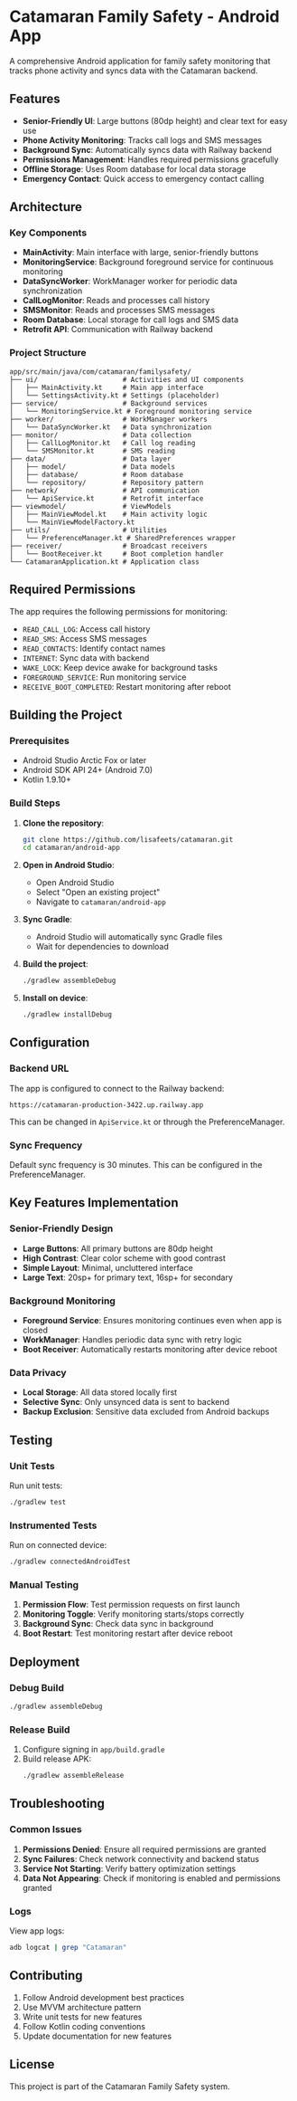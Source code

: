 # Catamaran Family Safety - Android App

A comprehensive Android application for family safety monitoring that tracks phone activity and syncs data with the Catamaran backend.

## Features

- **Senior-Friendly UI**: Large buttons (80dp height) and clear text for easy use
- **Phone Activity Monitoring**: Tracks call logs and SMS messages
- **Background Sync**: Automatically syncs data with Railway backend
- **Permissions Management**: Handles required permissions gracefully
- **Offline Storage**: Uses Room database for local data storage
- **Emergency Contact**: Quick access to emergency contact calling

## Architecture

### Key Components

- **MainActivity**: Main interface with large, senior-friendly buttons
- **MonitoringService**: Background foreground service for continuous monitoring
- **DataSyncWorker**: WorkManager worker for periodic data synchronization
- **CallLogMonitor**: Reads and processes call history
- **SMSMonitor**: Reads and processes SMS messages
- **Room Database**: Local storage for call logs and SMS data
- **Retrofit API**: Communication with Railway backend

### Project Structure

```
app/src/main/java/com/catamaran/familysafety/
├── ui/                     # Activities and UI components
│   ├── MainActivity.kt     # Main app interface
│   └── SettingsActivity.kt # Settings (placeholder)
├── service/                # Background services
│   └── MonitoringService.kt # Foreground monitoring service
├── worker/                 # WorkManager workers
│   └── DataSyncWorker.kt   # Data synchronization
├── monitor/                # Data collection
│   ├── CallLogMonitor.kt   # Call log reading
│   └── SMSMonitor.kt       # SMS reading
├── data/                   # Data layer
│   ├── model/              # Data models
│   ├── database/           # Room database
│   └── repository/         # Repository pattern
├── network/                # API communication
│   └── ApiService.kt       # Retrofit interface
├── viewmodel/              # ViewModels
│   ├── MainViewModel.kt    # Main activity logic
│   └── MainViewModelFactory.kt
├── utils/                  # Utilities
│   └── PreferenceManager.kt # SharedPreferences wrapper
├── receiver/               # Broadcast receivers
│   └── BootReceiver.kt     # Boot completion handler
└── CatamaranApplication.kt # Application class
```

## Required Permissions

The app requires the following permissions for monitoring:

- `READ_CALL_LOG`: Access call history
- `READ_SMS`: Access SMS messages
- `READ_CONTACTS`: Identify contact names
- `INTERNET`: Sync data with backend
- `WAKE_LOCK`: Keep device awake for background tasks
- `FOREGROUND_SERVICE`: Run monitoring service
- `RECEIVE_BOOT_COMPLETED`: Restart monitoring after reboot

## Building the Project

### Prerequisites

- Android Studio Arctic Fox or later
- Android SDK API 24+ (Android 7.0)
- Kotlin 1.9.10+

### Build Steps

1. **Clone the repository**:
   ```bash
   git clone https://github.com/lisafeets/catamaran.git
   cd catamaran/android-app
   ```

2. **Open in Android Studio**:
   - Open Android Studio
   - Select "Open an existing project"
   - Navigate to `catamaran/android-app`

3. **Sync Gradle**:
   - Android Studio will automatically sync Gradle files
   - Wait for dependencies to download

4. **Build the project**:
   ```bash
   ./gradlew assembleDebug
   ```

5. **Install on device**:
   ```bash
   ./gradlew installDebug
   ```

## Configuration

### Backend URL

The app is configured to connect to the Railway backend:
```
https://catamaran-production-3422.up.railway.app
```

This can be changed in `ApiService.kt` or through the PreferenceManager.

### Sync Frequency

Default sync frequency is 30 minutes. This can be configured in the PreferenceManager.

## Key Features Implementation

### Senior-Friendly Design

- **Large Buttons**: All primary buttons are 80dp height
- **High Contrast**: Clear color scheme with good contrast
- **Simple Layout**: Minimal, uncluttered interface
- **Large Text**: 20sp+ for primary text, 16sp+ for secondary

### Background Monitoring

- **Foreground Service**: Ensures monitoring continues even when app is closed
- **WorkManager**: Handles periodic data sync with retry logic
- **Boot Receiver**: Automatically restarts monitoring after device reboot

### Data Privacy

- **Local Storage**: All data stored locally first
- **Selective Sync**: Only unsynced data is sent to backend
- **Backup Exclusion**: Sensitive data excluded from Android backups

## Testing

### Unit Tests

Run unit tests:
```bash
./gradlew test
```

### Instrumented Tests

Run on connected device:
```bash
./gradlew connectedAndroidTest
```

### Manual Testing

1. **Permission Flow**: Test permission requests on first launch
2. **Monitoring Toggle**: Verify monitoring starts/stops correctly
3. **Background Sync**: Check data sync in background
4. **Boot Restart**: Test monitoring restart after device reboot

## Deployment

### Debug Build

```bash
./gradlew assembleDebug
```

### Release Build

1. Configure signing in `app/build.gradle`
2. Build release APK:
   ```bash
   ./gradlew assembleRelease
   ```

## Troubleshooting

### Common Issues

1. **Permissions Denied**: Ensure all required permissions are granted
2. **Sync Failures**: Check network connectivity and backend status
3. **Service Not Starting**: Verify battery optimization settings
4. **Data Not Appearing**: Check if monitoring is enabled and permissions granted

### Logs

View app logs:
```bash
adb logcat | grep "Catamaran"
```

## Contributing

1. Follow Android development best practices
2. Use MVVM architecture pattern
3. Write unit tests for new features
4. Follow Kotlin coding conventions
5. Update documentation for new features

## License

This project is part of the Catamaran Family Safety system. 